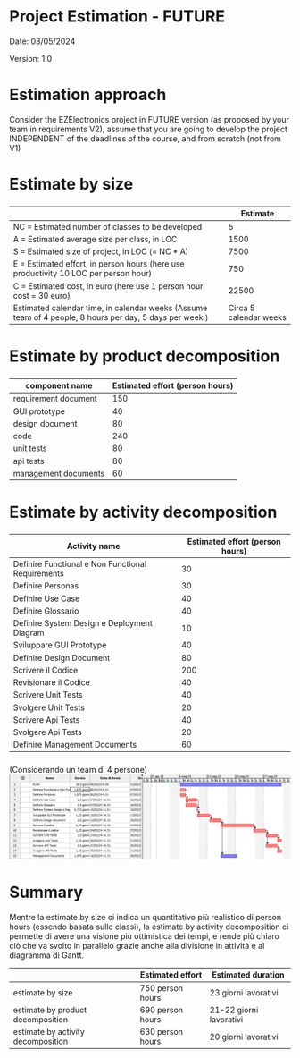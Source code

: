 # Project Estimation - FUTURE
Date: 03/05/2024

Version: 1.0


# Estimation approach
Consider the EZElectronics  project in FUTURE version (as proposed by your team in requirements V2), assume that you are going to develop the project INDEPENDENT of the deadlines of the course, and from scratch (not from V1)
# Estimate by size
### 
|             | Estimate                        |             
| ----------- | ------------------------------- |  
| NC =  Estimated number of classes to be developed   |             5                |             
|  A = Estimated average size per class, in LOC       |                1500           | 
| S = Estimated size of project, in LOC (= NC * A) | 7500 |
| E = Estimated effort, in person hours (here use productivity 10 LOC per person hour)  |           750                           |   
| C = Estimated cost, in euro (here use 1 person hour cost = 30 euro) | 22500| 
| Estimated calendar time, in calendar weeks (Assume team of 4 people, 8 hours per day, 5 days per week ) |       Circa 5 calendar weeks              |               

# Estimate by product decomposition
### 
|         component name    | Estimated effort (person hours)   |             
| ----------- | ------------------------------- | 
|requirement document    | 150|
| GUI prototype | 40|
|design document | 80|
|code |240 |
| unit tests | 80 |
| api tests |80 |
| management documents  | 60|



# Estimate by activity decomposition
### 
|         Activity name    | Estimated effort (person hours)   |             
| ----------- | ------------------------------- | 
| Definire Functional e Non Functional Requirements | 30 |
| Definire Personas | 30 | 
| Definire Use Case | 40 |
| Definire Glossario | 40 |
| Definire System Design e Deployment Diagram | 10|
| Sviluppare GUI Prototype | 40 |
| Definire Design Document | 80  |
| Scrivere il Codice | 200 |
| Revisionare il Codice | 40  |
| Scrivere Unit Tests | 40  |
| Svolgere Unit Tests | 20  |
| Scrivere Api Tests | 40  |
| Svolgere Api Tests | 20  |
| Definire Management Documents | 60  |
###
(Considerando un team di 4 persone)
![alt text](resources/Ganttv2.png)


# Summary

Mentre la estimate by size ci indica un quantitativo più realistico di person hours (essendo basata sulle classi), la estimate by activity decomposition ci permette di avere una visione più ottimistica dei tempi, e rende più chiaro ciò che va svolto in parallelo grazie anche alla divisione in attività e al diagramma di Gantt.

|             | Estimated effort                        |   Estimated duration |          
| ----------- | ------------------------------- | ---------------|
| estimate by size |750 person hours| 23 giorni lavorativi
| estimate by product decomposition |690 person hours| 21-22 giorni lavorativi
| estimate by activity decomposition |630 person hours| 20 giorni lavorativi




